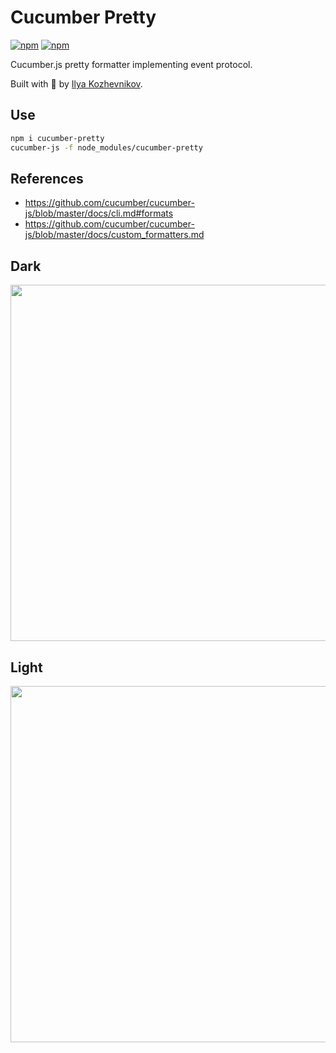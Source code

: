 # Cucumber Pretty

[![npm][version]][npm]
[![npm][downloads]][npm]

[npm]: https://www.npmjs.com/package/cucumber-pretty
[version]: https://img.shields.io/npm/v/cucumber-pretty.svg
[downloads]: https://img.shields.io/npm/dm/cucumber-pretty.svg

Cucumber.js pretty formatter implementing event protocol.

Built with 🥒 by [Ilya Kozhevnikov](http://kozhevnikov.com/).

## Use

```bash
npm i cucumber-pretty
cucumber-js -f node_modules/cucumber-pretty
```

## References

- https://github.com/cucumber/cucumber-js/blob/master/docs/cli.md#formats
- https://github.com/cucumber/cucumber-js/blob/master/docs/custom_formatters.md

## Dark

<img src="https://raw.githubusercontent.com/kozhevnikov/cucumber-pretty/master/docs/homebrew.png" width="570">

## Light

<img src="https://raw.githubusercontent.com/kozhevnikov/cucumber-pretty/master/docs/basic.png" width="570">

